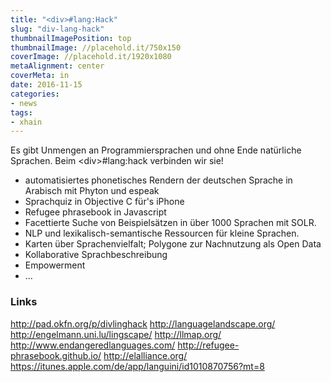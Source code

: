 ```yaml
---
title: "<div>#lang:Hack"
slug: "div-lang-hack"
thumbnailImagePosition: top
thumbnailImage: //placehold.it/750x150
coverImage: //placehold.it/1920x1080
metaAlignment: center
coverMeta: in
date: 2016-11-15
categories:
- news
tags:
- xhain
---
```


Es gibt Unmengen an Programmiersprachen und ohne Ende natürliche Sprachen. Beim \<div\>#lang:hack verbinden wir sie!

<!--more-->

* automatisiertes phonetisches Rendern der deutschen Sprache in Arabisch mit Phyton und espeak
* Sprachquiz in Objective C für's iPhone
* Refugee phrasebook in Javascript
* Facettierte Suche von Beispielsätzen in über 1000 Sprachen mit SOLR.
* NLP und lexikalisch-semantische Ressourcen für kleine Sprachen.
* Karten über Sprachenvielfalt; Polygone zur Nachnutzung als Open Data
* Kollaborative Sprachbeschreibung
* Empowerment
* ...

### Links
http://pad.okfn.org/p/divlinghack
http://languagelandscape.org/
http://engelmann.uni.lu/lingscape/
http://llmap.org/
http://www.endangeredlanguages.com/
http://refugee-phrasebook.github.io/
http://elalliance.org/
https://itunes.apple.com/de/app/languini/id1010870756?mt=8